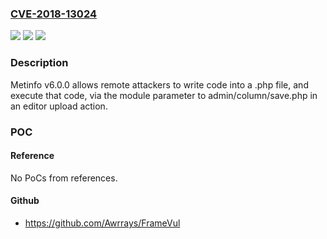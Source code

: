 ### [CVE-2018-13024](https://cve.mitre.org/cgi-bin/cvename.cgi?name=CVE-2018-13024)
![](https://img.shields.io/static/v1?label=Product&message=n%2Fa&color=blue)
![](https://img.shields.io/static/v1?label=Version&message=n%2Fa&color=blue)
![](https://img.shields.io/static/v1?label=Vulnerability&message=n%2Fa&color=brighgreen)

### Description

Metinfo v6.0.0 allows remote attackers to write code into a .php file, and execute that code, via the module parameter to admin/column/save.php in an editor upload action.

### POC

#### Reference
No PoCs from references.

#### Github
- https://github.com/Awrrays/FrameVul

